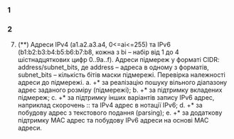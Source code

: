### 1

### 2
7. (\*\*) Адреси IPv4 (a1.a2.a3.a4, 0&lt;=ai&lt;=255) та IPv6 (b1:b2:b3:b4:b5:b6:b7:b8, кожна з bi – набір від 1 до 4 шістнадцяткових цифр 0..9a..f). Адреси підмереж у форматі CIDR: address/subnet_bits, де address – адреса в одному з форматів, subnet_bits – кількість бітів маски підмережі. Перевірка належності адреси до підмережі.
a. +\* за реалізацію пошуку вільного діапазону адрес заданого розміру (підмережі);
b. +\* за підтримку вкладених підмереж;
c. +\* за підтримку інших варіантів запису IPv6 адрес, наприклад скорочень :: та IPv4 адрес в нотації IPv6;
d. +\* за побудову адрес з текстового подання (parsing);
e. +\* за додаткову підтримку MAC адрес та побудову IPv6 адреси на основі MAC адреси.